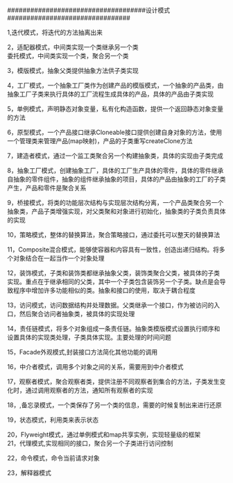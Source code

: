 ####################################设计模式################################  

1,迭代模式，将迭代的方法抽离出来  

2，适配器模式，中间类实现一个类继承另一个类  
      委托模式，中间类实现一个类，聚合另一个类  
      
3，模版模式，抽象父类提供抽象方法供子类实现  

4，工厂模式，一个抽象工厂类作为创建产品的模版模式，一个抽象的产品类，由抽象工厂子类来执行具体的工厂流程生成具体的产品，具体的产品由子类实现  

5，单例模式，声明静态对象变量，私有化构造函数，提供一个返回静态对象变量的方法  

6，原型模式，一个产品接口继承Cloneable接口提供创建自身对象的方法，使用一个管理类来管理产品(map映射)，产品的子类重写createClone方法  

7，建造者模式，通过一个监工类聚合另一个构建抽象类，具体的实现由子类完成  

8，抽象工厂模式，创建抽象工厂，具体的工厂生产具体的零件，具体的零件继承自抽象的零件组件，抽象的组件继承抽象的项目，具体的产品由抽象的工厂的子类产生，产品和零件是聚合关系  

9，桥接模式，将类的功能层次结构与实现层次结构分离，一个产品类聚合另一个抽象类，产品子类增强实现，对父类聚和对象进行初始化，抽象类的子类负责具体的实现  

10，策略模式，整体的替换算法，聚合策略接口，通过委托可以整天的替换算法  

11，Composite混合模式，能够使容器和内容具有一致性，创造出递归结构。将多个对象结合在一起当作一个对象处理  

12，装饰模式，子类和装饰类都继承抽象父类，装饰类聚合父类，被具体的子类实现。重点在于继承相同的父类，其中一个子类包含装饰另一个子类。缺点是会导致程序中增加许多功能相似的类。抽象和接口的使用，取决于耦合程度  

13，访问模式，访问数据结构并处理数据。父类继承一个接口，作为被访问的入口，然后聚合访问者抽象类，被具体的实现处理  

14，责任链模式，将多个对象组成一条责任链。抽象类模版模式设置执行顺序和设置具体的实现类处理，子类具体实现。主要处理的时间问题  

15，Facade外观模式,封装接口方法简化其他功能的调用  

16，中介者模式，调用多个对象之间的关系，需要用到中介者模式  

17，观察者模式，聚合观察者类，提供注册不同观察者到集合的方法，子类发生变化时，通过调用观察者的方法，通知所有观察者的实现  

18，,备忘录模式，一个类保存了另一个类的信息，需要的时候复制出来进行还原  

19，状态模式，利用类来表示状态  

20，Flyweight模式，通过单例模式和map共享实例，实现轻量级的框架  
21，代理模式,实现相同的接口，聚合另一个子类进行访问控制  

22，命令模式，命令当前请求对象  

23，解释器模式  

